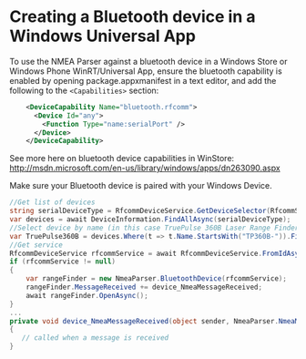 # Creating a Bluetooth device in a Windows Universal App

To use the NMEA Parser against a bluetooth device in a Windows Store or Windows Phone WinRT/Universal App, ensure the bluetooth capability is enabled by opening package.appxmanifest in a text editor, and add the following to the `<Capabilities>` section:
```xml
    <DeviceCapability Name="bluetooth.rfcomm">
      <Device Id="any">
        <Function Type="name:serialPort" />
      </Device>
    </DeviceCapability>
```
See more here on bluetooth device capabilities in WinStore: http://msdn.microsoft.com/en-us/library/windows/apps/dn263090.aspx

Make sure your Bluetooth device is paired with your Windows Device.

```csharp
//Get list of devices
string serialDeviceType = RfcommDeviceService.GetDeviceSelector(RfcommServiceId.SerialPort);
var devices = await DeviceInformation.FindAllAsync(serialDeviceType);
//Select device by name (in this case TruePulse 360B Laser Range Finder)
var TruePulse360B = devices.Where(t => t.Name.StartsWith("TP360B-")).FirstOrDefault();
//Get service
RfcommDeviceService rfcommService = await RfcommDeviceService.FromIdAsync(TruePulse360B.Id);
if (rfcommService != null)
{
	var rangeFinder = new NmeaParser.BluetoothDevice(rfcommService);
	rangeFinder.MessageReceived += device_NmeaMessageReceived;
	await rangeFinder.OpenAsync();				
}
...
private void device_NmeaMessageReceived(object sender, NmeaParser.NmeaMessageReceivedEventArgs args)
{
   // called when a message is received
}
```
